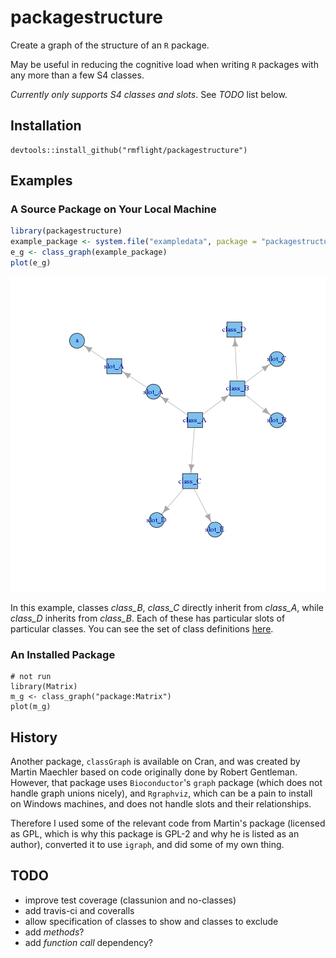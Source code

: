 # packagestructure

Create a graph of the structure of an `R` package.

May be useful in reducing the cognitive load when writing `R` packages with any
more than a few S4 classes.

*Currently only supports S4 classes and slots*. See *TODO* list below.

## Installation

```
devtools::install_github("rmflight/packagestructure")
```

## Examples

### A Source Package on Your Local Machine


```r
library(packagestructure)
example_package <- system.file("exampledata", package = "packagestructure")
e_g <- class_graph(example_package)
plot(e_g)
```

![plot of chunk unnamed-chunk-1](figure/unnamed-chunk-1-1.png) 

In this example, classes *class_B*, *class_C* directly inherit from *class_A*,
while *class_D* inherits from *class_B*. Each of these has particular slots
of particular classes. You can see the set of class definitions [here](https://github.com/rmflight/packagestructure/blob/master/inst/exampledata/R/s4_slotandclass.R).

### An Installed Package

```
# not run
library(Matrix)
m_g <- class_graph("package:Matrix")
plot(m_g)
```

## History

Another package, `classGraph` is available on Cran, and was created by Martin Maechler
based on code originally done by Robert Gentleman. However, that package uses `Bioconductor`'s
`graph` package (which does not handle graph unions nicely), and `Rgraphviz`, which
can be a pain to install on Windows machines, and does not handle slots and their
relationships.

Therefore I used some of the relevant code from Martin's package (licensed
as GPL, which is why this package is GPL-2 and why he is listed as an author),
converted it to use `igraph`, and did some of my own thing.

## TODO

* improve test coverage (classunion and no-classes)
* add travis-ci and coveralls
* allow specification of classes to show and classes to exclude
* add *methods*?
* add *function call* dependency?
